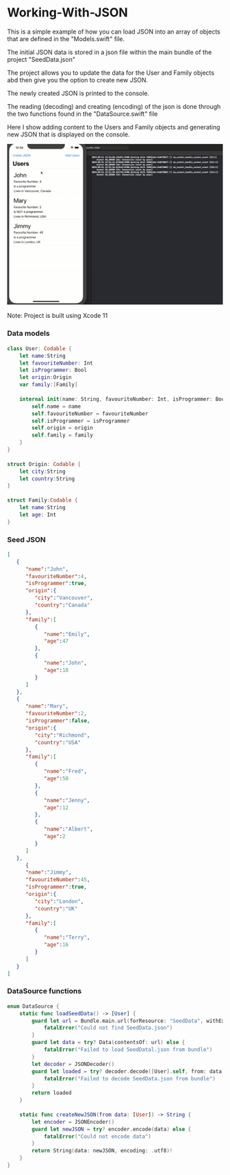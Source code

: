 # Working-With-JSON

This is a simple example of how you can load JSON into an array of objects that are defined in the "Models.swift" file.  

The initial JSON data is stored in a json file within the main bundle of the project "SeedData.json"

The project allows you to update the data for the User and Family objects abd then give you the option to create new JSON.

The newly created JSON is printed to the console.

The reading (decoding) and creating (encoding) of the json is done through the two functions found in the "DataSource.swift" file



Here I show adding content to the Users and Family objects and generating new JSON that is displayed on the console.

![SampleProject](SampleProject.gif)

Note:  Project is built using Xcode 11

### Data models

```swift
class User: Codable {
    let name:String
    let favouriteNumber: Int
    let isProgrammer: Bool
    let origin:Origin
    var family:[Family]
    
    internal init(name: String, favouriteNumber: Int, isProgrammer: Bool, origin: Origin, family: [Family]) {
        self.name = name
        self.favouriteNumber = favouriteNumber
        self.isProgrammer = isProgrammer
        self.origin = origin
        self.family = family
    }
}

struct Origin: Codable {
    let city:String
    let country:String
}

struct Family:Codable {
    let name:String
    let age: Int
}
```



### Seed JSON

```json
[  
   {  
      "name":"John",
      "favouriteNumber":4,
      "isProgrammer":true,
      "origin":{  
         "city":"Vancouver",
         "country":"Canada"
      },
      "family":[  
         {  
            "name":"Emily",
            "age":47
         },
         {  
            "name":"John",
            "age":18
         }
      ]
   },
   {  
      "name":"Mary",
      "favouriteNumber":2,
      "isProgrammer":false,
      "origin":{  
         "city":"Richmond",
         "country":"USA"
      },
      "family":[  
         {  
            "name":"Fred",
            "age":50
         },
         {  
            "name":"Jenny",
            "age":12
         },
         {  
            "name":"Albert",
            "age":2
         }
      ]
   },
      {  
      "name":"Jimmy",
      "favouriteNumber":45,
      "isProgrammer":true,
      "origin":{  
         "city":"London",
         "country":"UK"
      },
      "family":[  
         {  
            "name":"Terry",
            "age":16
         }
      ]
   }
]

```

### DataSource functions

```swift
enum DataSource {
    static func loadSeedData() -> [User] {
        guard let url = Bundle.main.url(forResource: "SeedData", withExtension: "json") else {
            fatalError("Could not find SeedData.json")
        }
        guard let data = try? Data(contentsOf: url) else {
            fatalError("Failed to load SeedDatal.json from bundle")
        }
        let decoder = JSONDecoder()
        guard let loaded = try? decoder.decode([User].self, from: data) else {
            fatalError("Failed to decode SeedData.json from bundle")
        }
        return loaded
    }
    
    static func createNewJSON(from data: [User]) -> String {
        let encoder = JSONEncoder()
        guard let newJSON = try? encoder.encode(data) else {
            fatalError("Could not encode data")
        }
        return String(data: newJSON, encoding: .utf8)!
    }
}
```



